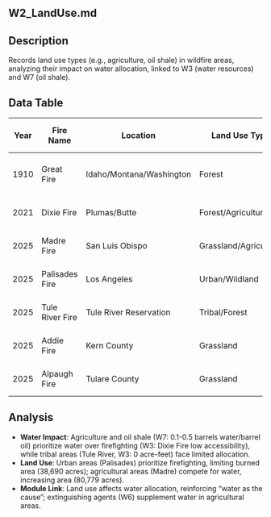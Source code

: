 ## W2_LandUse.md

## Description
Records land use types (e.g., agriculture, oil shale) in wildfire areas, analyzing their impact on water allocation, linked to W3 (water resources) and W7 (oil shale).

## Data Table

| Year | Fire Name | Location | Land Use Type | Water Allocation Priority | Source | Notes |
|------|------------------|-----------------------------|---------------------|---------------------------|-----------------------|------------------------------------|
| 1910 | Great Fire | Idaho/Montana/Washington | Forest | None | USFS Historical Records | No modern water allocation |
| 2021 | Dixie Fire | Plumas/Butte | Forest/Agriculture | Agriculture > Firefighting | CalFire/DWR | Monterey Shale potential |
| 2025 | Madre Fire | San Luis Obispo | Grassland/Agriculture | Agriculture > Firefighting | CalFire/DWR | Monterey Shale potential |
| 2025 | Palisades Fire | Los Angeles | Urban/Wildland | Firefighting > Urban | CalFire/DWR | Monterey Shale potential |
| 2025 | Tule River Fire | Tule River Reservation | Tribal/Forest | Tribal > Firefighting | Tule River Tribe | No oil shale activity |
| 2025 | Addie Fire | Kern County | Grassland | Firefighting > Agriculture | CalFire | Monterey Shale potential |
| 2025 | Alpaugh Fire | Tulare County | Grassland | Firefighting > Agriculture | CalFire | No oil shale activity |

## Analysis
- **Water Impact**: Agriculture and oil shale (W7: 0.1-0.5 barrels water/barrel oil) prioritize water over firefighting (W3: Dixie Fire low accessibility), while tribal areas (Tule River, W3: 0 acre-feet) face limited allocation.
- **Land Use**: Urban areas (Palisades) prioritize firefighting, limiting burned area (38,690 acres); agricultural areas (Madre) compete for water, increasing area (80,779 acres).
- **Module Link**: Land use affects water allocation, reinforcing “water as the cause”; extinguishing agents (W6) supplement water in agricultural areas.
